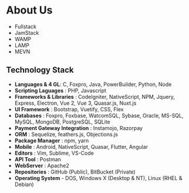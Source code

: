 # About Us

- Fullstack
- JamStack
- WAMP
- LAMP
- MEVN

## Technology Stack

- **Languages & 4 GL**: C, Foxpro, Java, PowerBuilder, Python, Node
- **Scripting Laguages** : PHP, Javascript
- **Frameworks & Libraries** : CodeIgniter, NativeScript, NPM, Jquery, Express, Electron, Vue 2, Vue 3, Quasar.js, Nuxt.js
- **UI Framework** : Bootstrap, Vuetify, CSS, Flex
- **Databases** : Foxpro, Foxbase, WatcomSQL, Sybase, Oracle, MS-SQL, MySQL, MongoDB, PostgreSQL, SQLite
- **Payment Gateway Integration** : Instamojo, Razorpay
- **ORM** : Sequelize, feathers.js, Objections.js
- **Package Manager** : npm, yarn
- **Mobile** : Android, NativeScript, Quasar, Flutter, Angular
- **Editors** : Vim, Sublime, VS-Code
- **API Tool** : Postman
- **WebServer** : Apache2
- **Repositories** : GitHub (Public), BitBucket (Private)
- **Operating System** - DOS, Windows X (Desktop & NT), Linux (RHEL & Debian)
